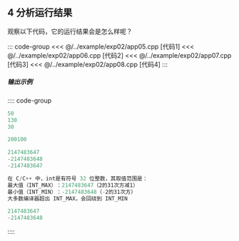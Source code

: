 ## 4 分析运行结果

观察以下代码，它的运行结果会是怎么样呢？

::: code-group
<<< @/../example/exp02/app05.cpp [代码1]
<<< @/../example/exp02/app06.cpp [代码2]
<<< @/../example/exp02/app07.cpp [代码3]
<<< @/../example/exp02/app08.cpp [代码4]
:::

##### 输出示例
<PasswordProtected>

:::: code-group

```powershell [结果1]
50
130
30
```

```powershell [结果2]
200100
```

```powershell [结果3]
2147483647
-2147483648
-2147483647

在 C/C++ 中，int是​​有符号 32 位整数​​，其取值范围是：
​​最大值（INT_MAX）​​：2147483647（2的31次方减1）
​​最小值（INT_MIN）​​：-2147483648（-2的31次方）
大多数编译器超出 INT_MAX，会回绕到 INT_MIN
```

```powershell [结果4]
2147483647
-2147483648
```
::::

</PasswordProtected>


